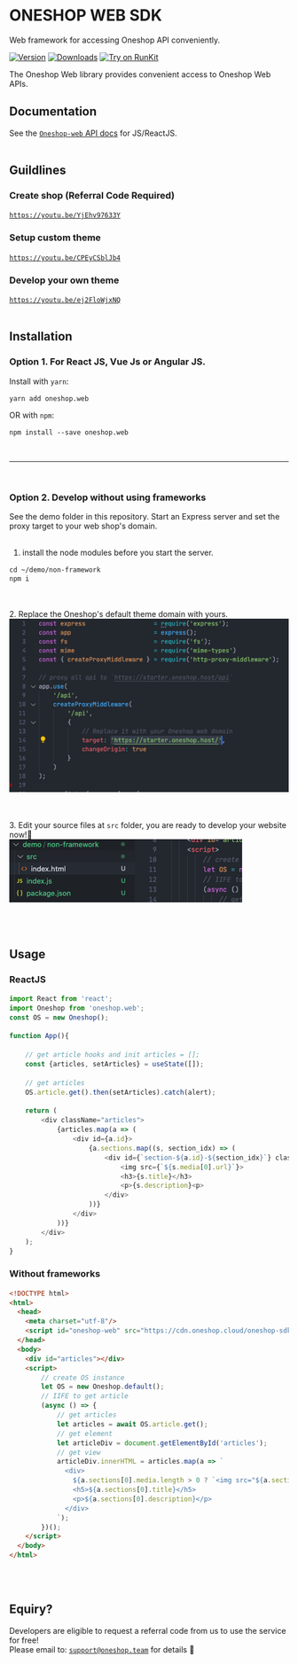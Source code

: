 # ONESHOP WEB SDK
Web framework for accessing Oneshop API conveniently.

[![Version](https://img.shields.io/npm/v/oneshop.web.svg)](https://www.npmjs.org/package/oneshop.web)
[![Downloads](https://img.shields.io/npm/dm/oneshop.web.svg)](https://www.npmjs.com/package/oneshop.web)
[![Try on RunKit](https://badge.runkitcdn.com/oneshop.web.svg)](https://runkit.com/npm/oneshop.web)

The Oneshop Web library provides convenient access to Oneshop Web APIs.

## Documentation

See the [`Oneshop-web` API docs](https://docs.oneshop.dev) for JS/ReactJS.
<br/><br/>

## Guildlines
### Create shop (Referral Code Required)
[`https://youtu.be/YjEhv97633Y`](https://youtu.be/YjEhv97633Y)

### Setup custom theme
[`https://youtu.be/CPEyCSblJb4`](https://youtu.be/CPEyCSblJb4)

### Develop your own theme
[`https://youtu.be/ej2FloWjxNQ`](https://youtu.be/ej2FloWjxNQ)<br/><br/>

  
## Installation

### Option 1. For React JS, Vue Js or Angular JS.

Install with `yarn`:

```
yarn add oneshop.web
```

OR with `npm`:

```
npm install --save oneshop.web
```
<br/>
<hr/>
<br/>

### Option 2. Develop without using frameworks<br/>
See the demo folder in this repository. Start an Express server and set the proxy target to your web shop's domain.<br/><br/>

1. install the node modules before you start the server.
```
cd ~/demo/non-framework 
npm i
```

<br/><br/>
2. Replace the Oneshop's default theme domain with yours.<br/>
<img src="./demo_2.png" />

<br/><br/>
3. Edit your source files at `src` folder, you are ready to develop your website now!🎉 <br/>
<img src="./demo.png" />


<br/><br/>
## Usage
### ReactJS

```js
import React from 'react';
import Oneshop from 'oneshop.web';
const OS = new Oneshop();

function App(){

    // get article hooks and init articles = [];
    const {articles, setArticles} = useState([]);

    // get articles
    OS.article.get().then(setArticles).catch(alert);

    return (
        <div className="articles">
            {articles.map(a => (
                <div id={a.id}>
                    {a.sections.map((s, section_idx) => (
                        <div id={`section-${a.id}-${section_idx}`} className="section">
                            <img src={`${s.media[0].url}`}>
                            <h3>{s.title}</h3>
                            <p>{s.description}<p>
                        </div>
                    ))}
                </div>
            ))}
        </div>
    );
}

```

### Without frameworks
```html
<!DOCTYPE html>
<html>
  <head>
    <meta charset="utf-8"/>
    <script id="oneshop-web" src="https://cdn.oneshop.cloud/oneshop-sdk-min.js"></script>
  </head>
  <body>
    <div id="articles"></div>
    <script>
        // create OS instance
        let OS = new Oneshop.default();
        // IIFE to get article
        (async () => {
            // get articles
            let articles = await OS.article.get();
            // get element
            let articleDiv = document.getElementById('articles');
            // get view
            articleDiv.innerHTML = articles.map(a => `
              <div>
                ${a.sections[0].media.length > 0 ? `<img src="${a.sections[0].media[0].url}" width="300" height="auto" />` : ""}
                <h5>${a.sections[0].title}</h5>
                <p>${a.sections[0].description}</p>
              </div>
            `);
        })();
    </script>
  </body>
</html>
```
<br/><br/>
## Equiry?
Developers are eligible to request a referral code from us to use the service for free!<br/>
Please email to: [`support@oneshop.team`](mailto:support@oneshop.team) for details 🎉

